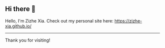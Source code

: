 ## Hi there 👋

Hello, I'm Zizhe Xia. Check out my personal site here: https://zizhe-xia.github.io/

---

Thank you for visiting!
